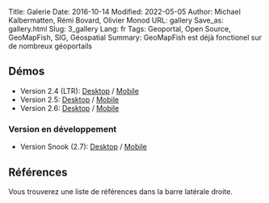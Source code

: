 Title: Galerie
Date: 2016-10-14
Modified: 2022-05-05
Author: Michael Kalbermatten, Rémi Bovard, Olivier Monod
URL: gallery
Save_as: gallery.html
Slug: 3_gallery
Lang: fr
Tags: Geoportal, Open Source, GeoMapFish, SIG, Géospatial
Summary: GeoMapFish est déjà fonctionel sur de nombreux géoportails

## Démos

* Version 2.4 (LTR): [Desktop](https://geomapfish-demo-2-4.camptocamp.com/?lang=fr) / [Mobile](https://geomapfish-demo-2-4.camptocamp.com/mobile?lang=fr)
* Version 2.5: [Desktop](https://geomapfish-demo-2-5.camptocamp.com/?lang=fr) / [Mobile](https://geomapfish-demo-2-5.camptocamp.com/mobile?lang=fr)
* Version 2.6: [Desktop](https://geomapfish-demo-2-6.camptocamp.com/?lang=fr) / [Mobile](https://geomapfish-demo-2-6.camptocamp.com/mobile?lang=fr)

### Version en développement

* Version Snook (2.7): [Desktop](https://geomapfish-demo-2-7.camptocamp.com/?lang=fr) / [Mobile](https://geomapfish-demo-2-7.camptocamp.com/mobile?lang=fr)

## Références

Vous trouverez une liste de références dans la barre latérale droite.